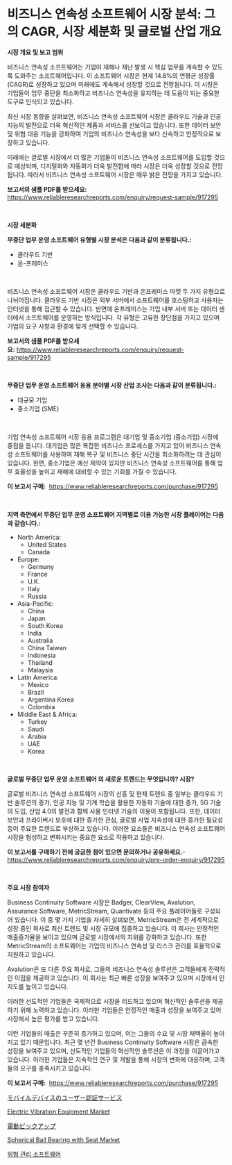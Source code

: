 <p><h1>비즈니스 연속성 소프트웨어 시장 분석: 그의 CAGR, 시장 세분화 및 글로벌 산업 개요</h1></p><p><strong>시장 개요 및 보고 범위</strong></p>
<p><p>비즈니스 연속성 소프트웨어는 기업이 재해나 재난 발생 시 핵심 업무를 계속할 수 있도록 도와주는 소프트웨어입니다. 이 소프트웨어 시장은 현재 14.8%의 연평균 성장률(CAGR)로 성장하고 있으며 미래에도 계속해서 성장할 것으로 전망됩니다. 이 시장은 기업들이 업무 중단을 최소화하고 비즈니스 연속성을 유지하는 데 도움이 되는 중요한 도구로 인식되고 있습니다.</p><p>최신 시장 동향을 살펴보면, 비즈니스 연속성 소프트웨어 시장은 클라우드 기술과 인공지능의 발전으로 더욱 혁신적인 제품과 서비스를 선보이고 있습니다. 또한 데이터 보안 및 위협 대응 기능을 강화하여 기업의 비즈니스 연속성을 보다 신속하고 안정적으로 보장하고 있습니다.</p><p>미래에는 글로벌 시장에서 더 많은 기업들이 비즈니스 연속성 소프트웨어를 도입할 것으로 예상되며, 디지털화와 자동화가 더욱 발전함에 따라 시장은 더욱 성장할 것으로 전망됩니다. 따라서 비즈니스 연속성 소프트웨어 시장은 매우 밝은 전망을 가지고 있습니다.</p></p>
<p><strong>보고서의 샘플 PDF를 받으세요:</strong> <a href="https://www.reliableresearchreports.com/enquiry/request-sample/917295">https://www.reliableresearchreports.com/enquiry/request-sample/917295</a></p>
<p>&nbsp;</p>
<p><strong>시장 세분화</strong></p>
<p><strong>무중단 업무 운영 소프트웨어 유형별 시장 분석은 다음과 같이 분류됩니다.:</strong></p>
<p><ul><li>클라우드 기반</li><li>온-프레미스</li></ul></p>
<p>&nbsp;</p>
<p><p>비즈니스 연속성 소프트웨어 시장은 클라우드 기반과 온프레미스 마켓 두 가지 유형으로 나뉘어집니다. 클라우드 기반 시장은 외부 서버에서 소프트웨어를 호스팅하고 사용자는 인터넷을 통해 접근할 수 있습니다. 반면에 온프레미스는 기업 내부 서버 또는 데이터 센터에서 소프트웨어를 운영하는 방식입니다. 각 유형은 고유한 장단점을 가지고 있으며 기업의 요구 사항과 환경에 맞게 선택할 수 있습니다.</p></p>
<p><strong>보고서의 샘플 PDF를 받으세요:</strong>&nbsp;<a href="https://www.reliableresearchreports.com/enquiry/request-sample/917295">https://www.reliableresearchreports.com/enquiry/request-sample/917295</a></p>
<p>&nbsp;</p>
<p><strong> 무중단 업무 운영 소프트웨어 응용 분야별 시장 산업 조사는 다음과 같이 분류됩니다.:</strong></p>
<p><ul><li>대규모 기업</li><li>중소기업 (SME)</li></ul></p>
<p>&nbsp;</p>
<p><p>기업 연속성 소프트웨어 시장 응용 프로그램은 대기업 및 중소기업 (중소기업) 시장에 중점을 둡니다. 대기업은 많은 복잡한 비즈니스 프로세스를 가지고 있어 비즈니스 연속성 소프트웨어를 사용하여 재해 복구 및 비즈니스 중단 시간을 최소화하려는 데 관심이 있습니다. 한편, 중소기업은 예산 제약이 있지만 비즈니스 연속성 소프트웨어를 통해 업무 효율성을 높이고 재해에 대비할 수 있는 기회를 가질 수 있습니다.</p></p>
<p><strong>이 보고서 구매:</strong>&nbsp; <a href="https://www.reliableresearchreports.com/purchase/917295">https://www.reliableresearchreports.com/purchase/917295</a></p>
<p>&nbsp;</p>
<p><strong>지역 측면에서 무중단 업무 운영 소프트웨어 지역별로 이용 가능한 시장 플레이어는 다음과 같습니다.:</strong></p>
<p><ul>
    <li>
        North America:
        <ul>
            <li>United States</li>
            <li>Canada</li>
        </ul>
    </li>
    <li>
        Europe:
        <ul>
            <li>Germany</li>
            <li>France</li>
            <li>U.K.</li>
            <li>Italy</li>
            <li>Russia</li>
        </ul>
    </li>
    <li>
        Asia-Pacific:
        <ul>
            <li>China</li>
            <li>Japan</li>
            <li>South Korea</li>
            <li>India</li>
            <li>Australia</li>
            <li>China Taiwan</li>
            <li>Indonesia</li>
            <li>Thailand</li>
            <li>Malaysia</li>
        </ul>
    </li>
    <li>
        Latin America:
        <ul>
            <li>Mexico</li>
            <li>Brazil</li>
            <li>Argentina Korea</li>
            <li>Colombia</li>
        </ul>
    </li>
    <li>
        Middle East & Africa:
        <ul>
            <li>Turkey</li>
            <li>Saudi</li>
            <li>Arabia</li>
            <li>UAE</li>
            <li>Korea</li>
        </ul>
    </li>
    </ul></p>
<p>&nbsp;</p>
<p><strong>글로벌 무중단 업무 운영 소프트웨어 의 새로운 트렌드는 무엇입니까? 시장?</strong></p>
<p><p>글로벌 비즈니스 연속성 소프트웨어 시장의 신흥 및 현재 트렌드 중 일부는 클라우드 기반 솔루션의 증가, 인공 지능 및 기계 학습을 활용한 자동화 기술에 대한 증가, 5G 기술의 도입, 산업 4.0의 발전과 함께 사물 인터넷 기술의 이용이 포함됩니다. 또한, 데이터 보안과 프라이버시 보호에 대한 증가한 관심, 글로벌 사업 지속성에 대한 증가한 필요성 등이 주요한 트렌드로 부상하고 있습니다. 이러한 요소들은 비즈니스 연속성 소프트웨어 시장을 형성하고 변화시키는 중요한 요소로 작용하고 있습니다.</p></p>
<p><strong>이 보고서를 구매하기 전에 궁금한 점이 있으면 문의하거나 공유하세요.</strong>- <a href="https://www.reliableresearchreports.com/enquiry/pre-order-enquiry/917295">https://www.reliableresearchreports.com/enquiry/pre-order-enquiry/917295</a></p>
<p>&nbsp;</p>
<p><strong>주요 시장 참여자</strong></p>
<p><p>Business Continuity Software 시장은 Badger, ClearView, Avalution, Assurance Software, MetricStream, Quantivate 등의 주요 플레이어들로 구성되어 있습니다. 이 중 몇 가지 기업을 자세히 살펴보면, MetricStream은 전 세계적으로 성장 중인 회사로 최신 트렌드 및 시장 규모에 집중하고 있습니다. 이 회사는 안정적인 매출증가율을 보이고 있으며 글로벌 시장에서의 지위를 강화하고 있습니다. 또한 MetricStream의 소프트웨어는 기업의 비즈니스 연속성 및 리스크 관리를 효율적으로 지원하고 있습니다.</p><p>Avalution은 또 다른 주요 회사로, 그들의 비즈니스 연속성 솔루션은 고객들에게 전략적인 이점을 제공하고 있습니다. 이 회사는 최근 빠른 성장을 보여주고 있으며 시장에서 인지도를 높이고 있습니다.</p><p>이러한 선도적인 기업들은 국제적으로 시장을 리드하고 있으며 혁신적인 솔루션을 제공하기 위해 노력하고 있습니다. 이러한 기업들은 안정적인 매출과 성장을 보여주고 있어 시장에서 높은 평가를 받고 있습니다.</p><p>이런 기업들의 매출은 꾸준히 증가하고 있으며, 이는 그들의 수요 및 시장 채택율이 높아지고 있기 때문입니다. 최근 몇 년간 Business Continuity Software 시장은 급속한 성장을 보여주고 있으며, 선도적인 기업들의 혁신적인 솔루션은 이 과정을 이끌어가고 있습니다. 이러한 기업들은 지속적인 연구 및 개발을 통해 시장의 변화에 대응하며, 고객들의 요구를 충족시키고 있습니다.</p></p>
<p><strong>이 보고서 구매:</strong>&nbsp;&nbsp;<a href="https://www.reliableresearchreports.com/purchase/917295">https://www.reliableresearchreports.com/purchase/917295</a></p>
<p><p><a href="https://github.com/ppmazlotr77499/Market-Research-Report-List-1/blob/main/4035130183209.md">モバイルデバイスのユーザー認証サービス</a></p><p><a href="https://issuu.com/reportprime-2/docs/electric-vibration-equipment-market-size-2030.pptx">Electric Vibration Equipment Market</a></p><p><a href="https://github.com/joaejkdzgyljvo6/Market-Research-Report-List-1/blob/main/2183631183210.md">電動ピックアップ</a></p><p><a href="https://github.com/prosalinda88/Market-Research-Report-List-3/blob/main/spherical-ball-bearing-with-seat-market.md">Spherical Ball Bearing with Seat Market</a></p><p><a href="https://github.com/idcefvhkdut6/Market-Research-Report-List-1/blob/main/4360364183264.md">위협 관리 소프트웨어</a></p></p>
